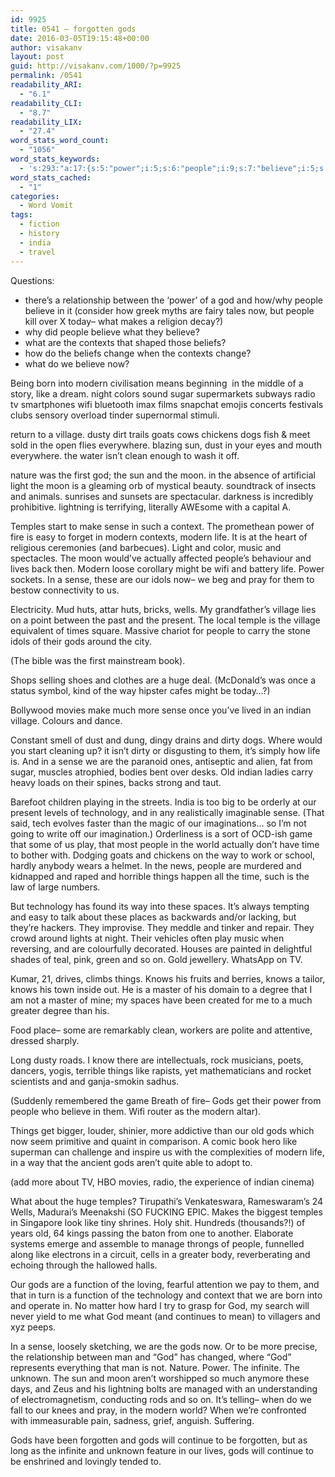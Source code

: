 ```yaml
---
id: 9925
title: 0541 – forgotten gods
date: 2016-03-05T19:15:48+00:00
author: visakanv
layout: post
guid: http://visakanv.com/1000/?p=9925
permalink: /0541
readability_ARI:
  - "6.1"
readability_CLI:
  - "8.7"
readability_LIX:
  - "27.4"
word_stats_word_count:
  - "1056"
word_stats_keywords:
  - 's:293:"a:17:{s:5:"power";i:5;s:6:"people";i:9;s:7:"believe";i:5;s:8:"contexts";i:3;s:6:"modern";i:7;s:4:"like";i:5;s:4:"wifi";i:3;s:7:"village";i:4;s:4:"moon";i:4;s:7:"temples";i:3;s:5:"sense";i:6;s:4:"life";i:4;s:4:"gods";i:9;s:6:"indian";i:3;s:10:"technology";i:3;s:6:"things";i:4;s:5:"knows";i:3;}";'
word_stats_cached:
  - "1"
categories:
  - Word Vomit
tags:
  - fiction
  - history
  - india
  - travel
---
```

Questions:

  * there’s a relationship between the ‘power’ of a god and how/why people believe in it (consider how greek myths are fairy tales now, but people kill over X today– what makes a religion decay?)
  * why did people believe what they believe?
  * what are the contexts that shaped those beliefs?
  * how do the beliefs change when the contexts change?
  * what do we believe now?

Being born into modern civilisation means beginning  in the middle of a story, like a dream. night colors sound sugar supermarkets subways radio tv smartphones wifi bluetooth imax films snapchat emojis concerts festivals clubs sensory overload tinder supernormal stimuli.

return to a village. dusty dirt trails goats cows chickens dogs fish & meet sold in the open flies everywhere. blazing sun, dust in your eyes and mouth everywhere. the water isn’t clean enough to wash it off.

nature was the first god; the sun and the moon. in the absence of artificial light the moon is a gleaming orb of mystical beauty. soundtrack of insects and animals. sunrises and sunsets are spectacular. darkness is incredibly prohibitive. lightning is terrifying, literally AWEsome with a capital A.

Temples start to make sense in such a context. The promethean power of fire is easy to forget in modern contexts, modern life. It is at the heart of religious ceremonies (and barbecues). Light and color, music and spectacles. The moon would’ve actually affected people’s behaviour and lives back then. Modern loose corollary might be wifi and battery life. Power sockets. In a sense, these are our idols now– we beg and pray for them to bestow connectivity to us.

Electricity. Mud huts, attar huts, bricks, wells. My grandfather’s village lies on a point between the past and the present. The local temple is the village equivalent of times square. Massive chariot for people to carry the stone idols of their gods around the city.

(The bible was the first mainstream book).

Shops selling shoes and clothes are a huge deal. (McDonald’s was once a status symbol, kind of the way hipster cafes might be today…?)

Bollywood movies make much more sense once you’ve lived in an indian village. Colours and dance.

Constant smell of dust and dung, dingy drains and dirty dogs. Where would you start cleaning up? it isn’t dirty or disgusting to them, it’s simply how life is. And in a sense we are the paranoid ones, antiseptic and alien, fat from sugar, muscles atrophied, bodies bent over desks. Old indian ladies carry heavy loads on their spines, backs strong and taut.

Barefoot children playing in the streets. India is too big to be orderly at our present levels of technology, and in any realistically imaginable sense. (That said, tech evolves faster than the magic of our imaginations… so I’m not going to write off our imagination.) Orderliness is a sort of OCD-ish game that some of us play, that most people in the world actually don’t have time to bother with. Dodging goats and chickens on the way to work or school, hardly anybody wears a helmet. In the news, people are murdered and kidnapped and raped and horrible things happen all the time, such is the law of large numbers.

But technology has found its way into these spaces. It’s always tempting and easy to talk about these places as backwards and/or lacking, but they’re hackers. They improvise. They meddle and tinker and repair. They crowd around lights at night. Their vehicles often play music when reversing, and are colourfully decorated. Houses are painted in delightful shades of teal, pink, green and so on. Gold jewellery. WhatsApp on TV.

Kumar, 21, drives, climbs things. Knows his fruits and berries, knows a tailor, knows his town inside out. He is a master of his domain to a degree that I am not a master of mine; my spaces have been created for me to a much greater degree than his.

Food place– some are remarkably clean, workers are polite and attentive, dressed sharply.

Long dusty roads. I know there are intellectuals, rock musicians, poets, dancers, yogis, terrible things like rapists, yet mathematicians and rocket scientists and and ganja-smokin sadhus.

(Suddenly remembered the game Breath of fire– Gods get their power from people who believe in them. Wifi router as the modern altar).

Things get bigger, louder, shinier, more addictive than our old gods which now seem primitive and quaint in comparison. A comic book hero like superman can challenge and inspire us with the complexities of modern life, in a way that the ancient gods aren’t quite able to adopt to.

(add more about TV, HBO movies, radio, the experience of indian cinema)

What about the huge temples? Tirupathi’s Venkateswara, Rameswaram’s 24 Wells, Madurai’s Meenakshi (SO FUCKING EPIC. Makes the biggest temples in Singapore look like tiny shrines. Holy shit. Hundreds (thousands?!) of years old, 64 kings passing the baton from one to another. Elaborate systems emerge and assemble to manage throngs of people, funnelled along like electrons in a circuit, cells in a greater body, reverberating and echoing through the hallowed halls.

Our gods are a function of the loving, fearful attention we pay to them, and that in turn is a function of the technology and context that we are born into and operate in. No matter how hard I try to grasp for God, my search will never yield to me what God meant (and continues to mean) to villagers and xyz peeps.

In a sense, loosely sketching, we are the gods now. Or to be more precise, the relationship between man and “God” has changed, where “God” represents everything that man is not. Nature. Power. The infinite. The unknown. The sun and moon aren’t worshipped so much anymore these days, and Zeus and his lightning bolts are managed with an understanding of electromagnetism, conducting rods and so on. It’s telling– when do we fall to our knees and pray, in the modern world? When we’re confronted with immeasurable pain, sadness, grief, anguish. Suffering.

Gods have been forgotten and gods will continue to be forgotten, but as long as the infinite and unknown feature in our lives, gods will continue to be enshrined and lovingly tended to.